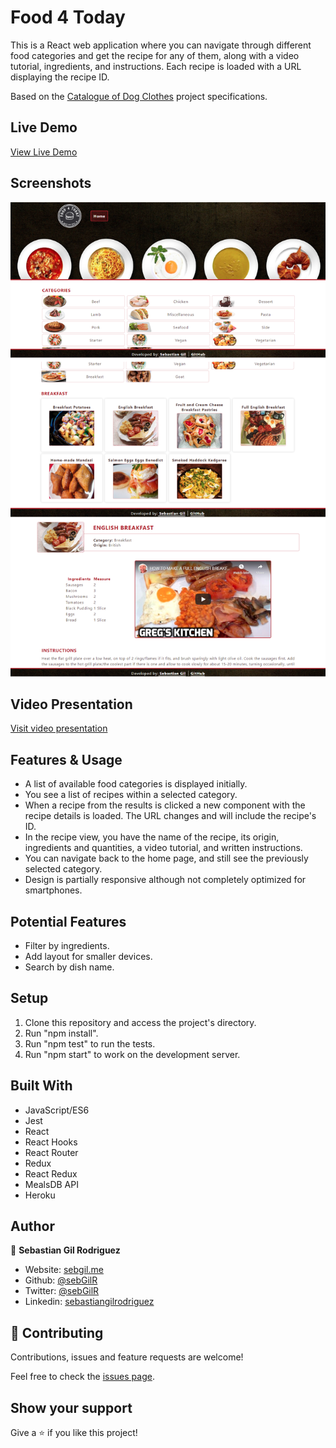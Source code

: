 # Food 4 Today

This is a React web application where you can navigate through different food categories and get the recipe for any of them, along with a video tutorial, ingredients, and instructions. Each recipe is loaded with a URL displaying the recipe ID.

Based on the [Catalogue of Dog Clothes](https://www.notion.so/Catalogue-of-Dog-Clothes-8bf1512b8ab34fa28848beb8ab698a32) project specifications.

## Live Demo

[View Live Demo](https://master.d2w8m9klxm2gjx.amplifyapp.com/)

## Screenshots

![screenshot](./public/screenshot.png)

## Video Presentation

[Visit video presentation](https://youtu.be/lods18N5lms)

## Features & Usage

- A list of available food categories is displayed initially.
- You see a list of recipes within a selected category.
- When a recipe from the results is clicked a new component with the recipe details is loaded. The URL changes and will include the recipe's ID.
- In the recipe view, you have the name of the recipe, its origin, ingredients and quantities, a video tutorial, and written instructions.
- You can navigate back to the home page, and still see the previously selected category.
- Design is partially responsive although not completely optimized for smartphones.

## Potential Features

- Filter by ingredients.
- Add layout for smaller devices.
- Search by dish name.

## Setup

1. Clone this repository and access the project's directory.
2. Run "npm install".
3. Run "npm test" to run the tests.
4. Run "npm start" to work on the development server.

## Built With

- JavaScript/ES6
- Jest
- React
- React Hooks
- React Router
- Redux
- React Redux
- MealsDB API
- Heroku

## Author

👤 **Sebastian Gil Rodriguez**

- Website: [sebgil.me](https://sebgil.me)
- Github: [@sebGilR](https://github.com/sebGilR)
- Twitter: [@sebGilR](https://twitter.com/sebGilR)
- Linkedin: [sebastiangilrodriguez](https://www.linkedin.com/in/sebastiangilrodriguez)

## 🤝 Contributing

Contributions, issues and feature requests are welcome!

Feel free to check the [issues page](https://github.com/sebGilR/food4today/issues).

## Show your support

Give a ⭐️ if you like this project!
